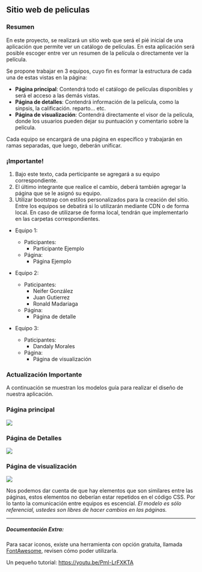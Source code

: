## Sitio web de peliculas
### Resumen
En este proyecto, se realizará un sitio web que será el pié inicial de una aplicación que permite ver un catálogo de películas. En esta aplicación será posible escoger entre ver un resumen de la película o directamente ver la película.

Se propone trabajar en 3 equipos, cuyo fin es formar la estructura de cada una de estas vistas en la página:
- **Página principal**: Contendrá todo el catálogo de películas disponibles y será el acceso a las demás vistas.
- **Página de detalles**: Contendrá información de la película, como la sinpsis, la calificación. reparto... etc.
- **Página de visualización**: Contendrá directamente el visor de la película, donde los usuarios pueden dejar su puntuación y comentario sobre la película.

Cada equipo se encargará de una página en específico y trabajarán en ramas separadas, que luego, deberán unificar.

### ¡Importante!
1. Bajo este texto, cada perticipante se agregará a su equipo correspondiente.
2. El último integrante que realice el cambio, deberá también agregar la página que se le asignó su equipo.
3. Utilizar bootstrap con estilos personalizados para la creación del sitio. Entre los equipos se debatirá si lo utilizarán mediante CDN o de forma local. En caso de utilizarse de forma local, tendrán que implementarlo en las carpetas correspondientes.

- Equipo 1:
	- Paticipantes:
 		- Participante Ejemplo
 	- Página:
 		- Página Ejemplo

- Equipo 2:
	- Paticipantes:
 		- Neifer González
 		- Juan Gutierrez
 		- Ronald Madariaga
 	- Página:
 		- Página de detalle

- Equipo 3:
	- Paticipantes:
 		- Dandaly Morales
 	- Página:
 		- Página de visualización


### Actualización Importante
A continuación se muestran los modelos guía para realizar el diseño de nuestra aplicación.

### Página principal
![](https://i.imgur.com/84oFbP9.png)

### Página de Detalles
![](https://i.imgur.com/wRuxIdE.png)

### Página de visualización
![](https://i.imgur.com/iOfQkHi.png)

Nos podemos dar cuenta de que hay elementos que son similares entre las páginas, estos elementos no deberían estar repetidos en el código CSS. Por lo tanto la comunicación entre equipos es escencial.
*El modelo es sólo referencial, ustedes son libres de hacer cambios en las páginas.*

------------
##### Documentación Extra:
Para sacar iconos, existe una herramienta con opción gratuita, llamada [FontAwesome](https://fontawesome.com/ "FontAwesome"), revisen cómo poder utilizarla.

Un pequeño tutorial:
https://youtu.be/Pml-LrFXKTA
